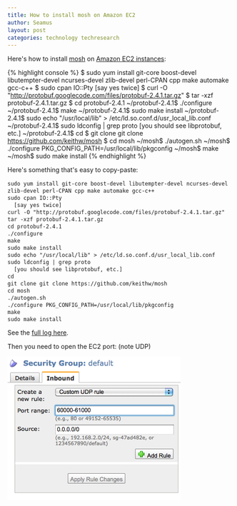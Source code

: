 ```yaml
---
title: How to install mosh on Amazon EC2
author: Seamus
layout: post
categories: technology techresearch
---
```


Here's how to install [mosh](http://mosh.mit.edu/) on [Amazon EC2 instances](http://aws.amazon.com/ec2/):

<!-- more start -->

{% highlight console %}
$ sudo yum install git-core boost-devel libutempter-devel ncurses-devel zlib-devel perl-CPAN cpp make automake gcc-c++
$ sudo cpan IO::Pty
  [say yes twice]
$ curl -O "http://protobuf.googlecode.com/files/protobuf-2.4.1.tar.gz"
$ tar -xzf protobuf-2.4.1.tar.gz 
$ cd protobuf-2.4.1
~/protobuf-2.4.1$ ./configure 
~/protobuf-2.4.1$ make
~/protobuf-2.4.1$ sudo make install
~/protobuf-2.4.1$ sudo echo "/usr/local/lib" > /etc/ld.so.conf.d/usr_local_lib.conf
~/protobuf-2.4.1$ sudo ldconfig | grep proto
  [you should see libprotobuf, etc.]
~/protobuf-2.4.1$ cd
$ git clone git clone https://github.com/keithw/mosh
$ cd mosh
~/mosh$ ./autogen.sh 
~/mosh$ ./configure PKG_CONFIG_PATH=/usr/local/lib/pkgconfig
~/mosh$ make
~/mosh$ sudo make install
{% endhighlight %}

Here's something that's easy to copy-paste:

    sudo yum install git-core boost-devel libutempter-devel ncurses-devel zlib-devel perl-CPAN cpp make automake gcc-c++
    sudo cpan IO::Pty
      [say yes twice]
    curl -O "http://protobuf.googlecode.com/files/protobuf-2.4.1.tar.gz"
    tar -xzf protobuf-2.4.1.tar.gz 
    cd protobuf-2.4.1
    ./configure 
    make
    sudo make install
    sudo echo "/usr/local/lib" > /etc/ld.so.conf.d/usr_local_lib.conf
    sudo ldconfig | grep proto
      [you should see libprotobuf, etc.]
    cd
    git clone git clone https://github.com/keithw/mosh
    cd mosh
    ./autogen.sh 
    ./configure PKG_CONFIG_PATH=/usr/local/lib/pkgconfig
    make
    sudo make install

See the [full log here](/images/2012-04-14-how-to-install-mosh-on-amazon-ec2/my.log).

Then you need to open the EC2 port: (note UDP)

![Opening ports 60000-61000](/images/2012-04-14-how-to-install-mosh-on-amazon-ec2/open-firewall-for-mosh.png)

<!-- more end -->
